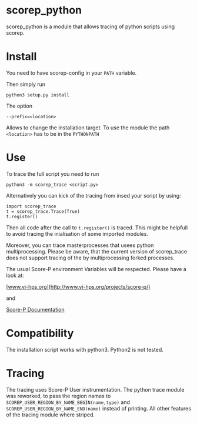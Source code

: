 # scorep_python
scorep_python is a module that allows tracing of python scripts using scorep.

# Install
You need to have scorep-config in your ```PATH``` variable.

Then simply run
```
python3 setup.py install
```

The option
```
--prefix=<location>
```
Allows to change the installation target. To use the module the path ```<location>``` has to be in the ```PYTHONPATH```

# Use

To trace the full script you need to run

```
python3 -m scorep_trace <script.py>
```

Alternatively you can kick of the tracing from insed your script by using:

```
import scorep_trace
t = scorep_trace.Trace(True)
t.register()
```

Then all code after the call to `t.register()` is traced. This might be helpfull to avoid tracing the inialisation of some imported modules.

Moreover, you can trace masterprocesses that usees python multiprocessing.
Please be aware, that the current version of scorep_trace does not support tracing of the by multiprocessing forked processes.   

The usual Score-P environment Variables will be respected. Please have a look at:

[www.vi-hps.org](http://www.vi-hps.org/projects/score-p/)

and

[Score-P Documentation](https://silc.zih.tu-dresden.de/scorep-current/pdf/scorep.pdf)

# Compatibility
The installation script works with python3. Python2 is not tested.

# Tracing
The tracing uses Score-P User instrumentation. The python trace module was reworked, to pass the region names to ```SCOREP_USER_REGION_BY_NAME_BEGIN(name,type)``` and ```SCOREP_USER_REGION_BY_NAME_END(name)``` instead of printing. All other features of the tracing module where striped.
